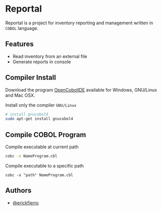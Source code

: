 
# Reportal

Reportal is a project for inventory reporting and management written in `COBOL` language.
## Features

- Read inventory from an external file
- Generate reports in console

## Compiler Install

Download the program [OpenCobolIDE](https://launchpad.net/cobcide/+download) available for Windows, GNU/Linux and Mac OSX.

Install only the compiler `GNU/Linux`

```bash
# install gnucobol4
sudo apt-get install gnucobol4
```

## Compile COBOL Program

Compile executable at current path
```bash
cobc -x NameProgram.cbl
```

Compile executable to a specific path
```
cobc -x "path" NameProgram.cbl
```
## Authors

- [@erickfierro](https://github.com/erickfierro)
